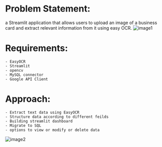 # Problem Statement:
a Streamlit application that allows users to upload an image of a business card and extract relevant information from it using easy OCR.
![image1](https://github.com/MeghanaNagraja/BizCardX-Extracting-Business-Card-Data-with-OCR/assets/122547199/4c788b47-772d-427b-b462-18864433ed7e)

# Requirements:
    - EasyOCR
    - Streamlit
    - opencv
    - MySQL connector
    - Google API Client

# Approach:
    - Extract text data using EasyOCR
    - Structure data according to different feilds
    - Building streamlit dashboard
    - Migrate to SQL
    - options to view or modify or delete data
![image2](https://github.com/MeghanaNagraja/BizCardX-Extracting-Business-Card-Data-with-OCR/assets/122547199/d25f154a-e37d-4b99-8c47-ef8fb4c72156)
